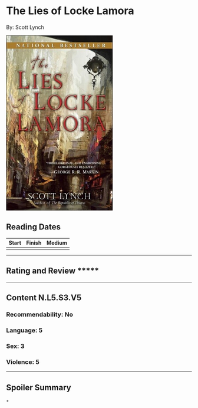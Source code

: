 # The Lies of Locke Lamora
By: Scott Lynch

![The Lies of Locke Lamora](../Covers/TheLiesOfLockeLamora.jpg)

## Reading Dates
| Start | Finish | Medium |
| ---------- | ---------- | ----- |
|  |  |  |

---

## Rating and Review *****

---

## Content N.L5.S3.V5
    

### Recommendability: No


### Language: 5
    

### Sex: 3
    

### Violence: 5
    
---
## Spoiler Summary
    *